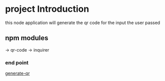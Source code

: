 <!-- project readMe.md -->

# project Introduction
this node application will generate the qr code for the input the user passed

## npm modules
-> qr-code
-> inquirer


### end point
[generate-qr](http://localhost:3000/api/generate-qr)